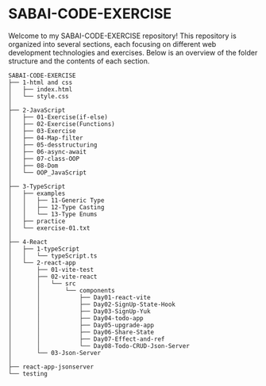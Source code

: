 # SABAI-CODE-EXERCISE

Welcome to my SABAI-CODE-EXERCISE repository! This repository is organized into several sections, each focusing on different web development technologies and exercises. Below is an overview of the folder structure and the contents of each section.

```plaintext
SABAI-CODE-EXERCISE
├── 1-html and css
│   ├── index.html
│   └── style.css
│
├── 2-JavaScript
│   ├── 01-Exercise(if-else)
│   ├── 02-Exercise(Functions)
│   ├── 03-Exercise
│   ├── 04-Map-filter
│   ├── 05-desstructuring
│   ├── 06-async-await
│   ├── 07-class-OOP
│   ├── 08-Dom
│   └── OOP_JavaScript
│
├── 3-TypeScript
│   ├── examples
│   │   ├── 11-Generic Type
│   │   ├── 12-Type Casting
│   │   └── 13-Type Enums
│   ├── practice
│   └── exercise-01.txt
│
├── 4-React
│   ├── 1-typeScript
│   │   └── typeScript.ts
│   └── 2-react-app
│       ├── 01-vite-test
│       ├── 02-vite-react
│       │   └── src
│       │       └── components
│       │           ├── Day01-react-vite
│       │           ├── Day02-SignUp-State-Hook
│       │           ├── Day03-SignUp-Yuk
│       │           ├── Day04-todo-app
│       │           ├── Day05-upgrade-app
│       │           ├── Day06-Share-State
│       │           ├── Day07-Effect-and-ref
│       │           └── Day08-Todo-CRUD-Json-Server
│       └── 03-Json-Server
│
├── react-app-jsonserver
└── testing
```
